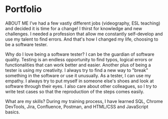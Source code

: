 # Portfolio

ABOUT ME 
I’ve had a few vastly different jobs (videography, ESL teaching) and decided it is time for a change! I thirst for knowledge and new challenges. I needed a profession that allow me constantly self-develop and use my talent to find errors. And that's how I changed my life, choosing to be a software tester.

Why do I love being a software tester? I can be the guardian of software quality. Testing is an endless opportunity to find typos, logical errors or functionalities that can work better and easier. Another plus of being a tester is using my creativity. I always try to find a new way to "break" something in the software or use it unusually. As a tester, I can use my empathy. I always try to put myself in someone else's shoes and look at software through their eyes. I also care about other colleagues, so I try to write test cases so that the reproduction of the steps comes easily.

What are my skills?
During my training process, I have learned SQL, Chrome DevTools, Jira, Confluence, Postman, and HTML/CSS and JavaScript basics.

